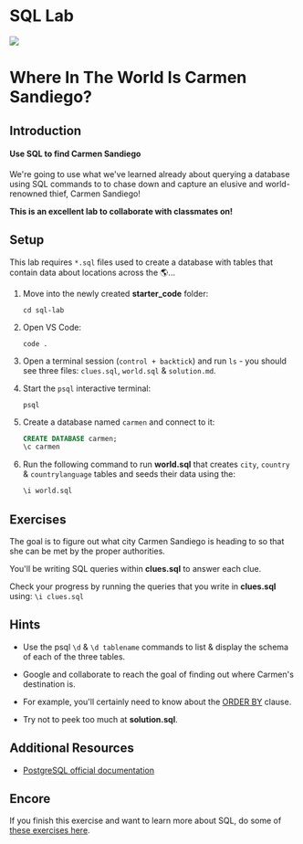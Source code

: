 # SQL Lab

<img src="https://i.imgur.com/OGKTx2f.jpg">

# Where In The World Is Carmen Sandiego?

## Introduction

#### Use SQL to find Carmen Sandiego

We're going to use what we've learned already about querying a database using SQL commands to to chase down and capture an elusive and world-renowned thief, Carmen Sandiego!

**This is an excellent lab to collaborate with classmates on!**

## Setup

This lab requires `*.sql` files used to create a database with tables that contain data about locations across the 🌎...

1. Move into the newly created **starter_code** folder:
    ```
    cd sql-lab
    ```
2. Open VS Code:
    ```
    code .
    ```
3. Open a terminal session (`control + backtick`) and run `ls` - you should see three files: `clues.sql`, `world.sql` & `solution.md`.

4. Start the `psql` interactive terminal:
    ```
    psql
    ```
5. Create a database named `carmen` and connect to it:
    ```sql
    CREATE DATABASE carmen;
    \c carmen
    ```
6. Run the following command to run **world.sql** that creates `city`, `country` & `countrylanguage` tables and seeds their data using the:
    ```sql
    \i world.sql
    ```

## Exercises

The goal is to figure out what city Carmen Sandiego is heading to so that she can be met by the proper authorities.

You'll be writing SQL queries within **clues.sql** to answer each clue.

Check your progress by running the queries that you write in **clues.sql** using:
    ```
    \i clues.sql
    ```

## Hints

- Use the psql `\d` & `\d tablename` commands to list & display the schema of each of the three tables.

- Google and collaborate to reach the goal of finding out where Carmen's destination is.

- For example, you'll certainly need to know about the [ORDER BY](http://www.postgresqltutorial.com/postgresql-order-by/) clause.

- Try not to peek too much at **solution.sql**.

## Additional Resources

- [PostgreSQL official documentation](http://www.postgresql.org/docs/)

## Encore 

If you finish this exercise and want to learn more about SQL, do some of [these exercises here](https://pgexercises.com/).